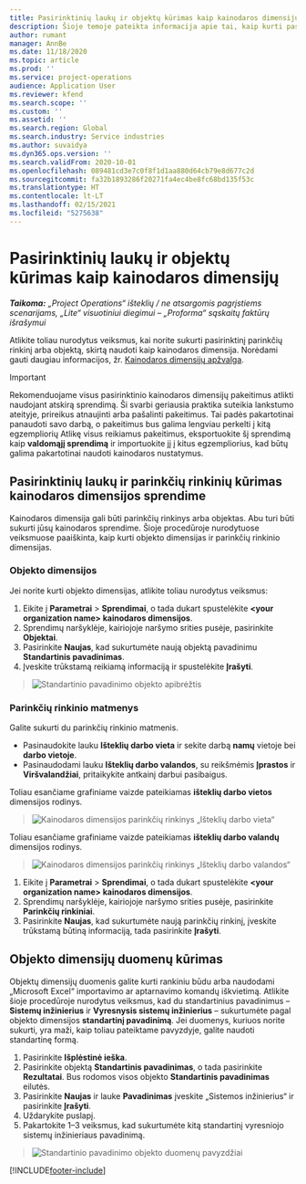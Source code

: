 ```yaml
---
title: Pasirinktinių laukų ir objektų kūrimas kaip kainodaros dimensijų
description: Šioje temoje pateikta informacija apie tai, kaip kurti pasirinktinių parinkčių rinkinius arba objektus.
author: rumant
manager: AnnBe
ms.date: 11/18/2020
ms.topic: article
ms.prod: ''
ms.service: project-operations
audience: Application User
ms.reviewer: kfend
ms.search.scope: ''
ms.custom: ''
ms.assetid: ''
ms.search.region: Global
ms.search.industry: Service industries
ms.author: suvaidya
ms.dyn365.ops.version: ''
ms.search.validFrom: 2020-10-01
ms.openlocfilehash: 089481cd3e7c0f8f1d1aa880d64cb79e8d677c2d
ms.sourcegitcommit: fa32b1893286f20271fa4ec4be8fc68bd135f53c
ms.translationtype: HT
ms.contentlocale: lt-LT
ms.lasthandoff: 02/15/2021
ms.locfileid: "5275638"
---
```

# <a name="create-custom-fields-and-entities-as-pricing-dimensions"></a>Pasirinktinių laukų ir objektų kūrimas kaip kainodaros dimensijų

_**Taikoma:** „Project Operations“ išteklių / ne atsargomis pagrįstiems scenarijams, „Lite“ visuotiniui diegimui – „Proforma“ sąskaitų faktūrų išrašymui_

Atlikite toliau nurodytus veiksmus, kai norite sukurti pasirinktinį parinkčių rinkinį arba objektą, skirtą naudoti kaip kainodaros dimensija. Norėdami gauti daugiau informacijos, žr. [Kainodaros dimensijų apžvalga](pricing-dimensions-overview.md).  

> [!IMPORTANT]
> Rekomenduojame visus pasirinktinio kainodaros dimensijų pakeitimus atlikti naudojant atskirą sprendimą. Ši svarbi geriausia praktika suteikia lankstumo ateityje, prireikus atnaujinti arba pašalinti pakeitimus. Tai padės pakartotinai panaudoti savo darbą, o pakeitimus bus galima lengviau perkelti į kitą egzempliorių Atlikę visus reikiamus pakeitimus, eksportuokite šį sprendimą kaip **valdomąjį sprendimą** ir importuokite jį į kitus egzempliorius, kad būtų galima pakartotinai naudoti kainodaros nustatymus.

  
## <a name="create-custom-fields-and-option-sets-in-the-pricing-dimension-solution"></a>Pasirinktinių laukų ir parinkčių rinkinių kūrimas kainodaros dimensijos sprendime

Kainodaros dimensija gali būti parinkčių rinkinys arba objektas. Abu turi būti sukurti jūsų kainodaros sprendime. Šioje procedūroje nurodytuose veiksmuose paaiškinta, kaip kurti objekto dimensijas ir parinkčių rinkinio dimensijas.

### <a name="entity-based-dimensions"></a>Objekto dimensijos
Jei norite kurti objekto dimensijas, atlikite toliau nurodytus veiksmus:

1. Eikite į **Parametrai** > **Sprendimai**, o tada dukart spustelėkite **\<your organization name> kainodaros dimensijos**.
2. Sprendimų naršyklėje, kairiojoje naršymo srities pusėje, pasirinkite **Objektai**.
3. Pasirinkite **Naujas**, kad sukurtumėte naują objektą pavadinimu **Standartinis pavadinimas**. 
4. Įveskite trūkstamą reikiamą informaciją ir spustelėkite **Įrašyti**.

> ![Standartinio pavadinimo objekto apibrėžtis](media/Standard-Title-entity-definition.png)

### <a name="option-set-based-dimensions"></a>Parinkčių rinkinio matmenys 
Galite sukurti du parinkčių rinkinio matmenis. 

- Pasinaudokite lauku **Išteklių darbo vieta** ir sekite darbą **namų** vietoje bei **darbo vietoje**. 
- Pasinaudodami lauku **Išteklių darbo valandos**, su reikšmėmis **Įprastos** ir **Viršvalandžiai**, pritaikykite antkainį darbui pasibaigus.

Toliau esančiame grafiniame vaizde pateikiamas **išteklių darbo vietos** dimensijos rodinys. 

> ![Kainodaros dimensijos parinkčių rinkinys „Išteklių darbo vieta“](media/Option-set-PD-called-Resource-Work-Location.png)

Toliau esančiame grafiniame vaizde pateikiamas **išteklių darbo valandų** dimensijos rodinys. 

> ![Kainodaros dimensijos parinkčių rinkinys „Išteklių darbo valandos“](media/Option-set-PD-called-Resource-Work-Hours.png)

1. Eikite į **Parametrai** > **Sprendimai**, o tada dukart spustelėkite **\<your organization name> kainodaros dimensijos**. 
2. Sprendimų naršyklėje, kairiojoje naršymo srities pusėje, pasirinkite **Parinkčių rinkiniai**. 
3. Pasirinkite **Naujas**, kad sukurtumėte naują parinkčių rinkinį, įveskite trūkstamą būtiną informaciją, tada pasirinkite **Įrašyti**.

## <a name="create-data-for-entity-based-dimensions"></a>Objekto dimensijų duomenų kūrimas

Objektų dimensijų duomenis galite kurti rankiniu būdu arba naudodami „Microsoft Excel“ importavimo ar aptarnavimo komandų iškvietimą. Atlikite šioje procedūroje nurodytus veiksmus, kad du standartinius pavadinimus – **Sistemų inžinierius** ir **Vyresnysis sistemų inžinierius** – sukurtumėte pagal objekto dimensijos **standartinį pavadinimą**. Jei duomenys, kuriuos norite sukurti, yra maži, kaip toliau pateiktame pavyzdyje, galite naudoti standartinę formą.

1. Pasirinkite **Išplėstinė ieška**.
2. Pasirinkite objektą **Standartinis pavadinimas**, o tada pasirinkite **Rezultatai**. Bus rodomos visos objekto **Standartinis pavadinimas** eilutės.
3. Pasirinkite **Naujas** ir lauke **Pavadinimas** įveskite „Sistemos inžinierius“ ir pasirinkite **Įrašyti**.
4. Uždarykite puslapį. 
5. Pakartokite 1–3 veiksmus, kad sukurtumėte kitą standartinį vyresniojo sistemų inžinieriaus pavadinimą.

> ![Standartinio pavadinimo objekto duomenų pavyzdžiai](media/ST-data.png)


[!INCLUDE[footer-include](../includes/footer-banner.md)]